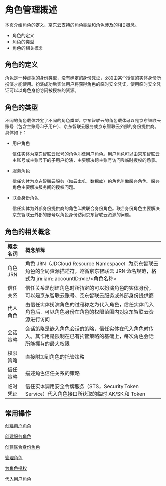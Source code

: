 # 角色管理概述

本页介绍角色的定义、京东云支持的角色类型和角色涉及的相关概念。

- 角色的定义
- 角色的类型
- 角色的相关概念

## 角色的定义

角色是一种虚拟的身份类型，没有确定的身份凭证，必须由某个授信的实体身份所扮演才能使用。扮演成功后实体用户将获得角色的临时安全凭证，使用临时安全凭证可以以角色身份访问被授权的资源。


## 角色的类型

不同的角色载体决定了不同的角色类型。京东智联云的角色载体可以是京东智联云账号（包含主账号和子用户）、京东智联云服务或京东智联云外部的身份提供商。具体如下：

- 用户角色  

  信任实体为京东智联云账号的角色叫做用户角色。用户角色可以由京东智联云主账号或主账号下的子用户扮演，主要解决跨主账号访问和临时授权的场景。

- 服务角色  

  信任实体为京东智联云服务（如云主机、数据库）的角色叫做服务角色。服务角色主要解决服务间的授权问题。

- 联合身份角色  

  信任实体为外部身份提供商的角色叫做联合身份角色。联合身份角色主要解决京东智联云外部的账号以角色身份访问京东智联云资源的问题。

## 角色的相关概念

| 概念名词 | 概念解释                                                     |
| :------- | :----------------------------------------------------------- |
| 角色 JRN | 角色 JRN（JDCloud Resource Namespace）为京东智联云角色的全局资源描述符，遵循京东智联云 JRN 命名规范，格式为 jrn:iam::accountID:role/<角色名称> |
| 信任关系 | 信任关系是创建角色时所指定的可以扮演角色的实体身份，可以是京东智联云账号、京东智联云服务或外部身份提供商 |
| 代入角色 | 由信任实体扮演角色的过程称之为代入角色，信任实体代入角色后，可以角色身份在角色的权限范围内对京东智联云资源进行访问 |
| 会话策略 | 会话策略是嵌入角色会话的策略，信任实体在代入角色时传入。其作用是限制在已有托管策略的基础上，每次角色会话所能拥有的最大权限 |
| 权限策略 | 直接附加到角色的托管策略                                     |
| 信任策略 | 描述角色信任关系的策略                                       |
| 临时凭证 | 信任实体调用安全令牌服务（STS，Security Token Service）代入角色接口所获取的临时 AK/SK 和 Token |

## 常用操作

[创建用户角色](../../../../../documentation/Management/IAM/Operation-manual/Role-management/create-role/createuserrole.md)

[创建服务角色](../../../../../documentation/Management/IAM/Operation-manual/Role-management/create-role/createservicerole.md)

[创建联合身份角色](../../../../../documentation/Management/IAM/Operation-manual/Role-management/create-role/createfederatedrole.md)

[管理角色](../../../../../documentation/Management/IAM/Operation-manual/Role-management/modify-role.md)

[为角色授权](../../../../../documentation/Management/IAM/Operation-manual/Role-management/attach-policy.md)

[代入用户角色](../../../../../documentation/Management/IAM/Operation-manual/Role-management/switch-role.md)

